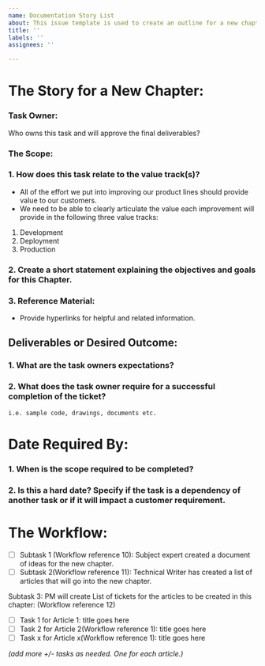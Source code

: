```yaml
---
name: Documentation Story List
about: This issue template is used to create an outline for a new chapter of articles.
title: ''
labels: ''
assignees: ''

---
```

# **The Story for a New Chapter:**
### **Task Owner:**
Who owns this task and will approve the final deliverables? 

### **The Scope:**
###  1. How does this task relate to the value track(s)?
- All of the effort we put into improving our product lines should provide value to our customers.
- We need to be able to clearly articulate the value each improvement will provide in the following three value tracks:
1. Development
2. Deployment
3. Production
            
###  2. Create a short statement explaining the objectives and goals for this Chapter.

### 3. **Reference Material:**
- Provide hyperlinks for helpful and related information. 

## **Deliverables or Desired Outcome:**
###  1. What are the task owners expectations? 

###  2. What does the task owner require for a successful completion of the ticket?
    i.e. sample code, drawings, documents etc.

# **Date Required By:**
###  1. When is the scope required to be completed?
###  2. Is this a hard date?  Specify if the task is a dependency of another task or if it will impact a customer requirement.

# **The Workflow:**
- [ ] Subtask 1 (Workflow reference 10): Subject expert created a document of ideas for the new chapter.
- [ ] Subtask 2(Workflow reference 11): Technical Writer has created a list of articles that will go into the new chapter.

Subtask 3: PM will create List of tickets for the articles to be created in this chapter:
(Workflow reference 12)
- [ ] Task 1 for Article 1: title goes here  
- [ ] Task 2 for Article 2(Workflow reference 1): title goes here
- [ ] Task x for Article x(Workflow reference 1): title goes here 

_(add more +/- tasks as needed.  One for each article.)_



